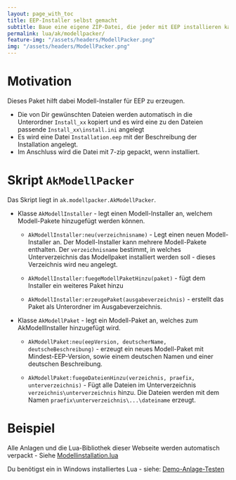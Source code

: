```yaml
---
layout: page_with_toc
title: EEP-Installer selbst gemacht
subtitle: Baue eine eigene ZIP-Datei, die jeder mit EEP installieren kann.  
permalink: lua/ak/modellpacker/
feature-img: "/assets/headers/ModellPacker.png"
img: "/assets/headers/ModellPacker.png"
---
```


# Motivation
Dieses Paket hilft dabei Modell-Installer für EEP zu erzeugen.

* Die von Dir gewünschten Dateien werden automatisch in die Unterordner `Install_xx` kopiert und es wird eine zu den Dateien passende `Install_xx\install.ini` angelegt
* Es wird eine Datei `Installation.eep` mit der Beschreibung der Installation angelegt.
* Im Anschluss wird die Datei mit 7-zip gepackt, wenn installiert.

# Skript `AkModellPacker`
Das Skript liegt in `ak.modellpacker.AkModellPacker`.

* Klasse `AkModellInstaller` - legt einen Modell-Installer an, welchem Modell-Pakete hinzugefügt werden können.

  * `AkModellInstaller:neu(verzeichnisname)` - Legt einen neuen Modell-Installer an. Der Modell-Installer kann mehrere Modell-Pakete enthalten. Der `verzeichnisname` bestimmt, in welches Unterverzeichnis das Modellpaket installiert werden soll - dieses Verzeichnis wird neu angelegt.

  * `AkModellInstaller:fuegeModellPaketHinzu(paket)` - fügt dem Installer ein weiteres Paket hinzu

  * `AkModellInstaller:erzeugePaket(ausgabeverzeichnis)` - erstellt das Paket als Unterordner im Ausgabeverzeichnis.

* Klasse `AkModellPaket` - legt ein Modell-Paket an, welches zum AkModellInstaller hinzugefügt wird.

  * `AkModellPaket:neu(eepVersion, deutscherName, deutscheBeschreibung)` - erzeugt ein neues Modell-Paket mit Mindest-EEP-Version, sowie einem deutschen Namen und einer deutschen Beschreibung.

  * `AkModellPaket:fuegeDateienHinzu(verzeichnis, praefix, unterverzeichnis)` - Fügt alle Dateien im Unterverzeichnis `verzeichnis\unterverzeichnis` hinzu. Die Dateien werden mit dem Namen `praefix\unterverzeichnis\...\dateiname` erzeugt.

# Beispiel

Alle Anlagen und die Lua-Bibliothek dieser Webseite werden automatisch verpackt - Siehe [Modellinstallation.lua](https://github.com/Andreas-Kreuz/ak-lua-bibliothek-fuer-eep/blob/master/LUA/ModellInstallation.lua)

Du benötigst ein in Windows installiertes Lua - siehe:
[Demo-Anlage-Testen](../../../_anleitungen-fortgeschrittene/demo-anlage-testen.md)
